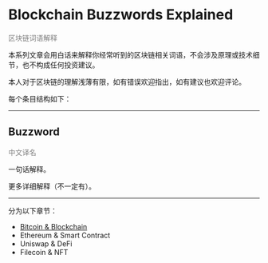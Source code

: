 # Blockchain Buzzwords Explained

<span style='color: gray'>区块链词语解释</span>

本系列文章会用白话来解释你经常听到的区块链相关词语，不会涉及原理或技术细节，也不构成任何投资建议。

本人对于区块链的理解浅薄有限，如有错误欢迎指出，如有建议也欢迎评论。

每个条目结构如下：

---

## Buzzword

<span style='color: gray'>中文译名</span>

一句话解释。

更多详细解释（不一定有）。

---

分为以下章节：

- [Bitcoin & Blockchain](./bitcoin-and-blockchain.md)
- Ethereum & Smart Contract
- Uniswap & DeFi
- Filecoin & NFT
